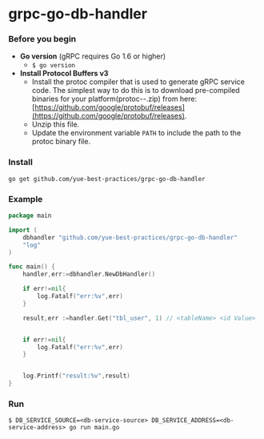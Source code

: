 # grpc-go-db-handler


### Before you begin

* **Go version** (gRPC requires Go 1.6 or higher)
	*	`$ go version` 
* **Install Protocol Buffers v3**
	* Install the protoc compiler that is used to generate gRPC service code. The simplest way to do this is to download pre-compiled binaries for your platform(protoc-<version>-<platform>.zip) from here:[https://github.com/google/protobuf/releases](https://github.com/google/protobuf/releases).
	* Unzip this file.
	* Update the environment variable `PATH` to include the path to the protoc binary file.

### Install

`go get github.com/yue-best-practices/grpc-go-db-handler`

### Example

```go
package main

import (
	dbhandler "github.com/yue-best-practices/grpc-go-db-handler"
	"log"
)

func main() {
	handler,err:=dbhandler.NewDbHandler()

	if err!=nil{
		log.Fatalf("err:%v",err)
	}

	result,err :=handler.Get("tbl_user", 1) // <tableName> <id Value>


	if err!=nil{
		log.Fatalf("err:%v",err)
	}


	log.Printf("result:%v",result)
}
```

### Run

`$ DB_SERVICE_SOURCE=<db-service-source> DB_SERVICE_ADDRESS=<db-service-address> go run main.go`

